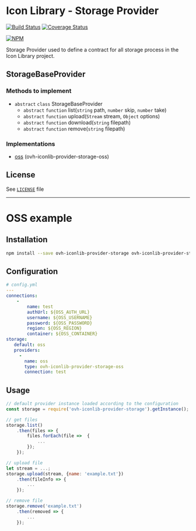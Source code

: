 # Icon Library - Storage Provider

[![Build Status](https://travis-ci.org/ovh-ux/ovh-iconlib-provider-storage.svg?branch=master)](https://travis-ci.org/ovh-ux/ovh-iconlib-provider-storage)
[![Coverage Status](https://coveralls.io/repos/github/ovh-ux/ovh-iconlib-provider-storage/badge.svg?branch=master)](https://coveralls.io/github/ovh-ux/ovh-iconlib-provider-storage?branch=readme)

[![NPM](https://nodei.co/npm/ovh-iconlib-provider-storage.png)](https://nodei.co/npm/ovh-iconlib-provider-storage/)

Storage Provider used to define a contract for all storage process in the Icon Library project.

## StorageBaseProvider

### Methods to implement

- `abstract` `class` StorageBaseProvider
    - `abstract` `function` list(`string` path, `number` skip, `number` take)
    - `abstract` `function` upload(`Stream` stream, `Object` options)
    - `abstract` `function` download(`string` filepath)
    - `abstract` `function` remove(`string` filepath)

### Implementations

- [oss](https://github.com/ovh-ux/ovh-iconlib-provider-storage-oss#readme) (ovh-iconlib-provider-storage-oss)

## License

See [`LICENSE`](LICENSE) file

---

# OSS example

## Installation

```sh
npm install --save ovh-iconlib-provider-storage ovh-iconlib-provider-storage-oss
```

## Configuration

```yaml
# config.yml
---
connections:
    -
        name: test
        authUrl: ${OSS_AUTH_URL}
        username: ${OSS_USERNAME}
        password: ${OSS_PASSWORD}
        region: ${OSS_REGION}
        container: ${OSS_CONTAINER}
storage:
   default: oss
   providers:
     -
       name: oss
       type: ovh-iconlib-provider-storage-oss
       connection: test
```

## Usage

```js
// default provider instance loaded according to the configuration
const storage = require('ovh-iconlib-provider-storage').getInstance(); 
```

```js
// get files
storage.list()
    .then(files => {
        files.forEach(file =>  {
            ...
        });
    });
```

```js
// upload file
let stream = ...;
storage.upload(stream, {name: 'example.txt'})
    .then(fileInfo => {
        ...
    });
```

```js
// remove file
storage.remove('example.txt')
    .then(removed => {
        ...
    });
```

